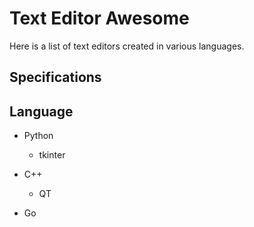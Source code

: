 # Text Editor Awesome

Here is a list of text editors created in various languages.

## Specifications



## Language

- Python
  - tkinter
  
- C++
  - QT
  
- Go
